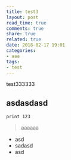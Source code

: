 ```yaml
---
title: test3
layout: post
read_time: true
comments: true
share: true
related: true
date: 2018-02-17 19:01
categories:
- aaa
tags:
- test
---
```


test333333

## asdasdasd

```
print 123
```

> aaaaaa

* asd
* sadasd
* asd

[](http://)